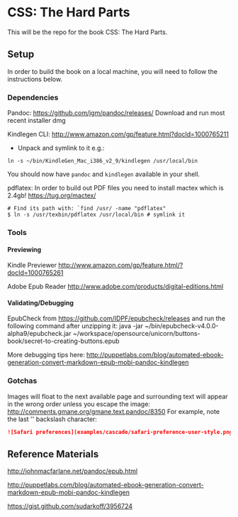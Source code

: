 # CSS: The Hard Parts

This will be the repo for the book CSS: The Hard Parts.

## Setup

In order to build the book on a local machine, you will need to follow the instructions below.

### Dependencies

Pandoc: https://github.com/jgm/pandoc/releases/
Download and run most recent installer dmg

Kindlegen CLI: http://www.amazon.com/gp/feature.html?docId=1000765211
- Unpack and symlink to it e.g.:

```shell
ln -s ~/bin/KindleGen_Mac_i386_v2_9/kindlegen /usr/local/bin
```
You should now have `pandoc` and `kindlegen` available in your shell.

pdflatex: In order to build out PDF files you need to install mactex which is 2.4gb!
https://tug.org/mactex/
```shell
# Find its path with: `find /usr/ -name "pdflatex"
$ ln -s /usr/texbin/pdflatex /usr/local/bin # symlink it
```

### Tools

#### Previewing

Kindle Previewer
http://www.amazon.com/gp/feature.html/?docId=1000765261

Adobe Epub Reader
http://www.adobe.com/products/digital-editions.html


#### Validating/Debugging

EpubCheck from https://github.com/IDPF/epubcheck/releases and run the following command after unzipping it:
java -jar ~/bin/epubcheck-v4.0.0-alpha9/epubcheck.jar ~/workspace/opensource/unicorn/buttons-book/secret-to-creating-buttons.epub

More debugging tips here:
http://puppetlabs.com/blog/automated-ebook-generation-convert-markdown-epub-mobi-pandoc-kindlegen


### Gotchas

Images will float to the next available page and surrounding text will appear in the wrong order unless you escape the image:
http://comments.gmane.org/gmane.text.pandoc/8350
For example, note the last '\' backslash character:

```markdown
![Safari preferences](examples/cascade/safari-preference-user-style.png "Adding a user stylesheet via Safari's preferences dialog")\
```

## Reference Materials

http://johnmacfarlane.net/pandoc/epub.html

http://puppetlabs.com/blog/automated-ebook-generation-convert-markdown-epub-mobi-pandoc-kindlegen

https://gist.github.com/sudarkoff/3956724


